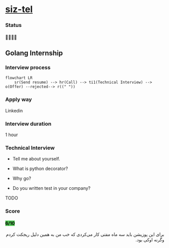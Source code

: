 # [siz-tel](http://siz-tel.com/)

### Status
#### 📜📞🔧❎
## Golang Internship
### Interview process
```mermaid
flowchart LR
    sr(Send resume) --> hr(Call) --> ti1(Technical Interview) --> o(Offer) --rejected--> r((" "))
```

### Apply way
Linkedin

### Interview duration
1 hour

### Technical Interview

- Tell me about yourself.

- What is python decorator?

- Why go?

- Do you written test in your company?

TODO

### Score

<h4><mark style="background-color:#54ca56">6/10</mark></h4>

<p dir="rtl">
برای این پوزیشن باید سه ماه مفتی کار می‌کردی که خب من به همین دلیل ریجکت کردم وگرنه اوکی بود.
</p>
